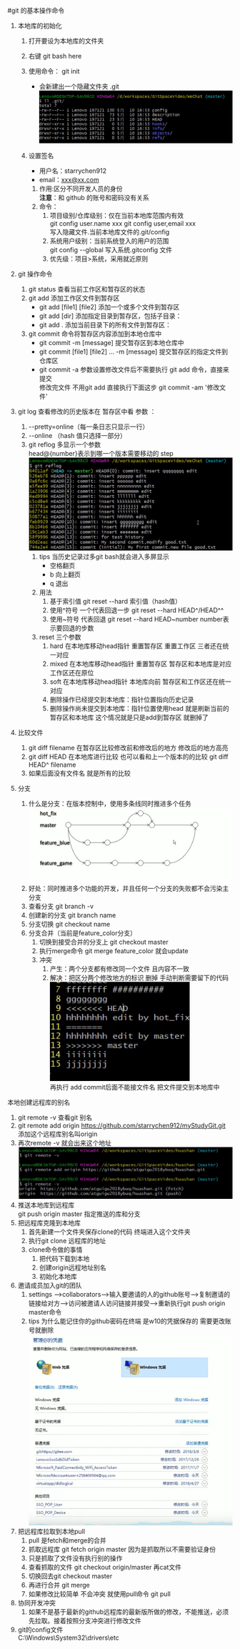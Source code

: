 #git 的基本操作命令

1. 本地库的初始化

   1. 打开要设为本地库的文件夹
   2. 右键 git bash here
   3. 使用命令： git init
      - 会新建出一个隐藏文件夹 .git  
        ![隐藏文件](https://github.com/starrychen912/myStudyGit/raw/master/toolsUseHelp/git/studyscreen/hideFileGit.png)
   4. 设置签名

      - 用户名：starrychen912
      - email：xxx@xx.com

      1. 作用:区分不同开发人员的身份  
         **注意**：和 github 的账号和密码没有关系
      2. 命令：
         1. 项目级别/仓库级别：仅在当前本地库范围内有效  
            git config user.name xxx
            git config user,email xxx  
            写入隐藏文件.当前本地库文件的.git/config
         2. 系统用户级别：当前系统登入的用户的范围  
            git config --global
            写入系统.gitconfig 文件
         3. 优先级：项目>系统，采用就近原则

2. git 操作命令
   1. git status 查看当前工作区和暂存区的状态
   2. git add 添加工作区文件到暂存区
      - git add [file1] [file2] 添加一个或多个文件到暂存区
      - git add [dir] 添加指定目录到暂存区，包括子目录：
      - git add . 添加当前目录下的所有文件到暂存区：
   3. git commit 命令将暂存区内容添加到本地仓库中 
      - git commit -m [message] 提交暂存区到本地仓库中
      - git commit [file1] [file2] ... -m [message] 提交暂存区的指定文件到仓库区
      - git commit -a 参数设置修改文件后不需要执行 git add 命令，直接来提交  
         修改完文件 不用git add 直接执行下面这步
         git commit -am '修改文件'   
         
3. git log 查看修改的历史版本在 暂存区中看
      参数 ：
      1. --pretty=online（每一条日志只显示一行）
      2. --online （hash 值只选择一部分）
      3. git reflog 多显示一个参数   
         head@{number}表示到哪一个版本需要移动的 step   
         ![git reflog](https://github.com/starrychen912/myStudyGit/raw/master/toolsUseHelp/git/studyscreen/gitReflog.png)
         1. tips 当历史记录过多git bash就会进入多屏显示  
            - 空格翻页
            - b 向上翻页
            - q 退出 
         2. 用法
            1. 基于索引值 git reset --hard 索引值（hash值）
            2. 使用^符号 一个代表回退一步 git reset --hard HEAD^/HEAD^^
            3. 使用~符号 代表回退 git reset --hard HEAD~number number表示要回退的步数 
         3. reset 三个参数
            1. hard 在本地库移动head指针 重置暂存区 重置工作区 三者还在统一对应
            2. mixed 在本地库移动head指针 重置暂存区 暂存区和本地库是对应 工作区还在原位
            3. soft 在本地库移动head指针 本地库向前 暂存区和工作区还在统一对应
            4. 删除操作已经提交到本地库：指针位置指向历史记录
            5. 删除操作尚未提交到本地库：指针位置使用head 就是刷新当前的暂存区和本地库 这个情况就是只是add到暂存区 就删掉了 
4. 比较文件
   1. git diff filename 在暂存区比较修改前和修改后的地方 修改后的地方高亮 
   2. git diff HEAD 在本地库进行比较 也可以看和上一个版本的的比较 git diff HEAD^ filename
   3. 如果后面没有文件名 就是所有的比较
5. 分支
   1. 什么是分支：在版本控制中，使用多条线同时推进多个任务  
      ![分支的概念图](https://github.com/starrychen912/myStudyGit/raw/master/toolsUseHelp/git/studyscreen/branch.png) 
   2. 好处：同时推进多个功能的开发，并且任何一个分支的失败都不会污染主分支
   3. 查看分支 git branch -v
   4. 创建新的分支 git branch name
   5. 分支切换 git checkout name
   6. 分支合并（当前是feature_color分支）
      1. 切换到接受合并的分支上 git checkout master
      2. 执行merge命令 git merge feature_color 就会update
      3. 冲突
         1. 产生：两个分支都有修改同一个文件 且内容不一致
         2. 解决：把区分两个修改地方的标识 删掉 手动判断需要留下的代码
             ![mergeConflict](https://github.com/starrychen912/myStudyGit/raw/master/toolsUseHelp/git/studyscreen/mergeConflict.png)  
            再执行 add commit后面不能接文件名 把文件提交到本地库中 


本地创建远程库的别名
1. git remote -v 查看git 别名
2. git remote add origin https://github.com/starrychen912/myStudyGit.git 添加这个远程库别名叫origin
3. 再次remote -v 就会出来这个地址
   ![remote给远程库起别名](https://github.com/starrychen912/myStudyGit/raw/master/toolsUseHelp/git/studyscreen/remote.png)
4. 推送本地库到远程库  
    git push origin master 指定推送的库和分支
5. 把远程库克隆到本地库
   1. 首先新建一个文件夹保存clone的代码 终端进入这个文件夹
   2. 执行git clone 远程库的地址 
   3. clone命令做的事情
      1. 把代码下载到本地
      2. 创建origin远程地址别名
      3. 初始化本地库
6. 邀请成员加入git的团队
   1. settings -->collaborators-->输入要邀请的人的github账号-->复制邀请的链接给对方-->访问被邀请人访问链接并接受-->重新执行git push origin master命令
   2. tips 为什么能记住你的github密码在终端 是w10的凭据保存的 需要更改账号就删除
      ![更改终端保存的git账号](https://github.com/starrychen912/myStudyGit/raw/master/toolsUseHelp/git/studyscreen/changeGitAccount.png)
7. 把远程库拉取到本地pull
   1. pull 是fetch和merge的合并
   2. 抓取远程库 git fetch origin master 因为是抓取所以不需要验证身份
   3. 只是抓取了文件没有执行别的操作
   4. 查看抓取的文件 git checkout origin/master 再cat文件 
   5. 切换回去git checkout master
   6. 再进行合并 git merge
   7. 如果修改比较简单 不会冲突 就使用pull命令 git pull
8. 协同开发冲突
   1. 如果不是基于最新的github远程库的最新版所做的修改，不能推送，必须先拉取。接着按照分支冲突进行修改文件
9. git的config文件  
    C:\Windows\System32\drivers\etc